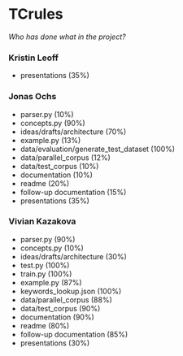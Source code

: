 # TCrules

_Who has done what in the project?_

### Kristin Leoff
- presentations (35%)

### Jonas Ochs
- parser.py (10%)
- concepts.py (90%)
- ideas/drafts/architecture (70%)
- example.py (13%)
- data/evaluation/generate_test_dataset (100%)
- data/parallel_corpus (12%)
- data/test_corpus (10%)
- documentation (10%)
- readme (20%)
- follow-up documentation (15%)
- presentations (35%)

### Vivian Kazakova
- parser.py (90%)
- concepts.py (10%)
- ideas/drafts/architecture (30%)
- test.py (100%)
- train.py (100%)
- example.py (87%)
- keywords_lookup.json (100%)
- data/parallel_corpus (88%)
- data/test_corpus (90%)
- documentation (90%)
- readme (80%)
- follow-up documentation (85%)
- presentations (30%)
